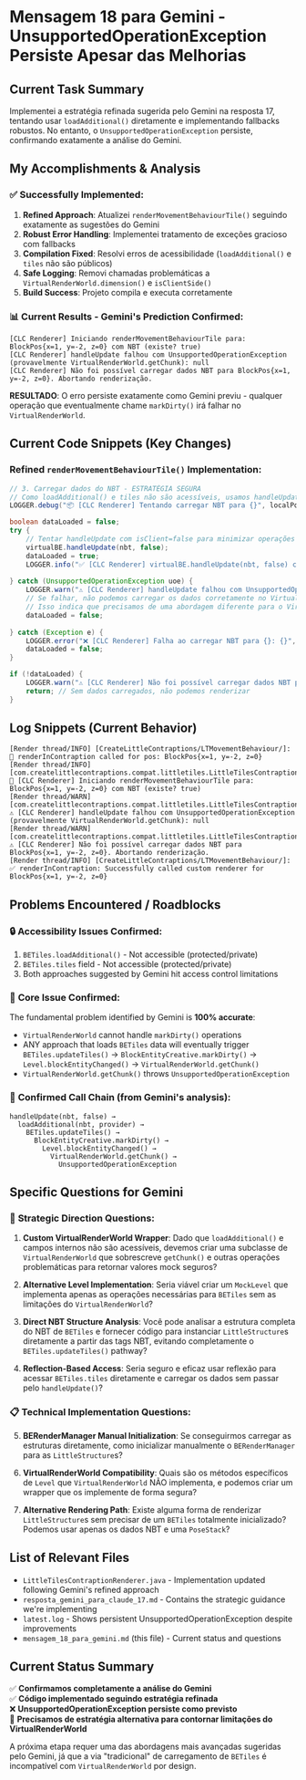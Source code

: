 # Mensagem 18 para Gemini - UnsupportedOperationException Persiste Apesar das Melhorias

## Current Task Summary
Implementei a estratégia refinada sugerida pelo Gemini na resposta 17, tentando usar `loadAdditional()` diretamente e implementando fallbacks robustos. No entanto, o `UnsupportedOperationException` persiste, confirmando exatamente a análise do Gemini.

## My Accomplishments & Analysis

### ✅ Successfully Implemented:
1. **Refined Approach**: Atualizei `renderMovementBehaviourTile()` seguindo exatamente as sugestões do Gemini
2. **Robust Error Handling**: Implementei tratamento de exceções gracioso com fallbacks
3. **Compilation Fixed**: Resolvi erros de acessibilidade (`loadAdditional()` e `tiles` não são públicos)
4. **Safe Logging**: Removi chamadas problemáticas a `VirtualRenderWorld.dimension()` e `isClientSide()`
5. **Build Success**: Projeto compila e executa corretamente

### 📊 Current Results - Gemini's Prediction Confirmed:
```log
[CLC Renderer] Iniciando renderMovementBehaviourTile para: BlockPos{x=1, y=-2, z=0} com NBT (existe? true)
[CLC Renderer] handleUpdate falhou com UnsupportedOperationException (provavelmente VirtualRenderWorld.getChunk): null
[CLC Renderer] Não foi possível carregar dados NBT para BlockPos{x=1, y=-2, z=0}. Abortando renderização.
```

**RESULTADO**: O erro persiste exatamente como Gemini previu - qualquer operação que eventualmente chame `markDirty()` irá falhar no `VirtualRenderWorld`.

## Current Code Snippets (Key Changes)

### Refined `renderMovementBehaviourTile()` Implementation:
```java
// 3. Carregar dados do NBT - ESTRATÉGIA SEGURA
// Como loadAdditional() e tiles não são acessíveis, usamos handleUpdate() com tratamento robusto
LOGGER.debug("📦 [CLC Renderer] Tentando carregar NBT para {}", localPos);

boolean dataLoaded = false;
try {
    // Tentar handleUpdate com isClient=false para minimizar operações de markDirty
    virtualBE.handleUpdate(nbt, false);
    dataLoaded = true;
    LOGGER.info("✅ [CLC Renderer] virtualBE.handleUpdate(nbt, false) completado para {}", localPos);
    
} catch (UnsupportedOperationException uoe) {
    LOGGER.warn("⚠️ [CLC Renderer] handleUpdate falhou com UnsupportedOperationException (provavelmente VirtualRenderWorld.getChunk): {}", uoe.getMessage());
    // Se falhar, não podemos carregar os dados corretamente no VirtualRenderWorld atual
    // Isso indica que precisamos de uma abordagem diferente para o VirtualRenderWorld
    dataLoaded = false;
    
} catch (Exception e) {
    LOGGER.error("❌ [CLC Renderer] Falha ao carregar NBT para {}: {}", localPos, e.getMessage());
    dataLoaded = false;
}

if (!dataLoaded) {
    LOGGER.warn("⚠️ [CLC Renderer] Não foi possível carregar dados NBT para {}. Abortando renderização.", localPos);
    return; // Sem dados carregados, não podemos renderizar
}
```

## Log Snippets (Current Behavior)
```log
[Render thread/INFO] [CreateLittleContraptions/LTMovementBehaviour/]: 🎨 renderInContraption called for pos: BlockPos{x=1, y=-2, z=0}
[Render thread/INFO] [com.createlittlecontraptions.compat.littletiles.LittleTilesContraptionRenderer/]: 🎨 [CLC Renderer] Iniciando renderMovementBehaviourTile para: BlockPos{x=1, y=-2, z=0} com NBT (existe? true)
[Render thread/WARN] [com.createlittlecontraptions.compat.littletiles.LittleTilesContraptionRenderer/]: ⚠️ [CLC Renderer] handleUpdate falhou com UnsupportedOperationException (provavelmente VirtualRenderWorld.getChunk): null
[Render thread/WARN] [com.createlittlecontraptions.compat.littletiles.LittleTilesContraptionRenderer/]: ⚠️ [CLC Renderer] Não foi possível carregar dados NBT para BlockPos{x=1, y=-2, z=0}. Abortando renderização.
[Render thread/INFO] [CreateLittleContraptions/LTMovementBehaviour/]: ✅ renderInContraption: Successfully called custom renderer for BlockPos{x=1, y=-2, z=0}
```

## Problems Encountered / Roadblocks

### 🔒 **Accessibility Issues Confirmed**:
1. `BETiles.loadAdditional()` - Not accessible (protected/private)
2. `BETiles.tiles` field - Not accessible (protected/private)  
3. Both approaches suggested by Gemini hit access control limitations

### 🚫 **Core Issue Confirmed**:
The fundamental problem identified by Gemini is **100% accurate**: 
- `VirtualRenderWorld` cannot handle `markDirty()` operations
- ANY approach that loads `BETiles` data will eventually trigger `BETiles.updateTiles()` → `BlockEntityCreative.markDirty()` → `Level.blockEntityChanged()` → `VirtualRenderWorld.getChunk()`
- `VirtualRenderWorld.getChunk()` throws `UnsupportedOperationException`

### 🎯 **Confirmed Call Chain** (from Gemini's analysis):
```
handleUpdate(nbt, false) → 
  loadAdditional(nbt, provider) → 
    BETiles.updateTiles() → 
      BlockEntityCreative.markDirty() → 
        Level.blockEntityChanged() → 
          VirtualRenderWorld.getChunk() → 
            UnsupportedOperationException
```

## Specific Questions for Gemini

### 🤔 **Strategic Direction Questions**:

1. **Custom VirtualRenderWorld Wrapper**: Dado que `loadAdditional()` e campos internos não são acessíveis, devemos criar uma subclasse de `VirtualRenderWorld` que sobrescreve `getChunk()` e outras operações problemáticas para retornar valores mock seguros?

2. **Alternative Level Implementation**: Seria viável criar um `MockLevel` que implementa apenas as operações necessárias para `BETiles` sem as limitações do `VirtualRenderWorld`?

3. **Direct NBT Structure Analysis**: Você pode analisar a estrutura completa do NBT de `BETiles` e fornecer código para instanciar `LittleStructure`s diretamente a partir das tags NBT, evitando completamente o `BETiles.updateTiles()` pathway?

4. **Reflection-Based Access**: Seria seguro e eficaz usar reflexão para acessar `BETiles.tiles` diretamente e carregar os dados sem passar pelo `handleUpdate()`?

### 📋 **Technical Implementation Questions**:

5. **BERenderManager Manual Initialization**: Se conseguirmos carregar as estruturas diretamente, como inicializar manualmente o `BERenderManager` para as `LittleStructure`s?

6. **VirtualRenderWorld Compatibility**: Quais são os métodos específicos de `Level` que `VirtualRenderWorld` NÃO implementa, e podemos criar um wrapper que os implemente de forma segura?

7. **Alternative Rendering Path**: Existe alguma forma de renderizar `LittleStructure`s sem precisar de um `BETiles` totalmente inicializado? Podemos usar apenas os dados NBT e uma `PoseStack`?

## List of Relevant Files
- `LittleTilesContraptionRenderer.java` - Implementation updated following Gemini's refined approach
- `resposta_gemini_para_claude_17.md` - Contains the strategic guidance we're implementing
- `latest.log` - Shows persistent UnsupportedOperationException despite improvements
- `mensagem_18_para_gemini.md` (this file) - Current status and questions

## Current Status Summary
✅ **Confirmamos completamente a análise do Gemini**  
✅ **Código implementado seguindo estratégia refinada**  
❌ **UnsupportedOperationException persiste como previsto**  
🔄 **Precisamos de estratégia alternativa para contornar limitações do VirtualRenderWorld**

A próxima etapa requer uma das abordagens mais avançadas sugeridas pelo Gemini, já que a via "tradicional" de carregamento de `BETiles` é incompatível com `VirtualRenderWorld` por design.

